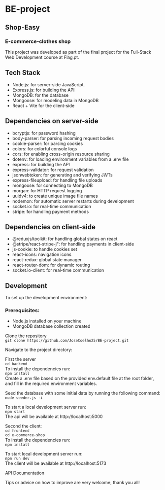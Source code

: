 # BE-project

## Shop-Easy
### E-commerce-clothes shop

This project was developed as part of the final project for the Full-Stack Web Development course at Flag.pt. 

## Tech Stack
- Node.js: for server-side JavaScript.
- Express.js: for building the API
- MongoDB: for the database
- Mongoose: for modeling data in MongoDB
- React + Vite for the client-side

## Dependencies on server-side
- bcryptjs: for password hashing
- body-parser: for parsing incoming request bodies
- cookie-parser: for parsing cookies
- colors: for colorful console logs
- cors: for enabling cross-origin resource sharing
- dotenv: for loading environment variables from a .env file
- express: for building the API
- express-validator: for request validation
- jsonwebtoken: for generating and verifying JWTs
- express-fileupload: for handling file uploads
- mongoose: for connecting to MongoDB
- morgan: for HTTP request logging
- uuidv4: to create unique image file names
- nodemon: for automatic server restarts during development
- socket.io: for real-time communication
- stripe: for handling payment methods

## Dependencies on client-side
- @reduxjs/toolkit: for handling global states on react
- @stripe/react-stripe-j": for handling payments in client-side
- js-cookie: to handle cookies set 
- react-icons: navigation icons
- react-redux: global state manager
- react-router-dom: for dynamic routing
- socket.io-client: for real-time communication

## Development
To set up the development environment:

### Prerequisites:

- Node.js installed on your machine
- MongoDB database collection created

Clone the repository  
```git clone https://github.com/JoseCoelho25/BE-project.git```

Navigate to the project directory:

First the server  
``cd backend``  
To install the dependencies run:  
``npm install``  
Create a .env file based on the provided env.default file at the root folder, and fill in the required environment variables.  

Seed the database with some initial data by running the following command:  
``node seeder.js -i``  

To start a local development server run:  
`npm start`  
The api will be available at http://localhost:5000

Second the client:  
``cd frontend``  
``cd e-commerce-shop``  
To install the dependencies run:  
``npm install``  

To start local development server run:  
``npm run dev``  
The client will be available at http://localhost:5173  


API Documentation


Tips or advice on how to improve are very welcome, thank you all!


